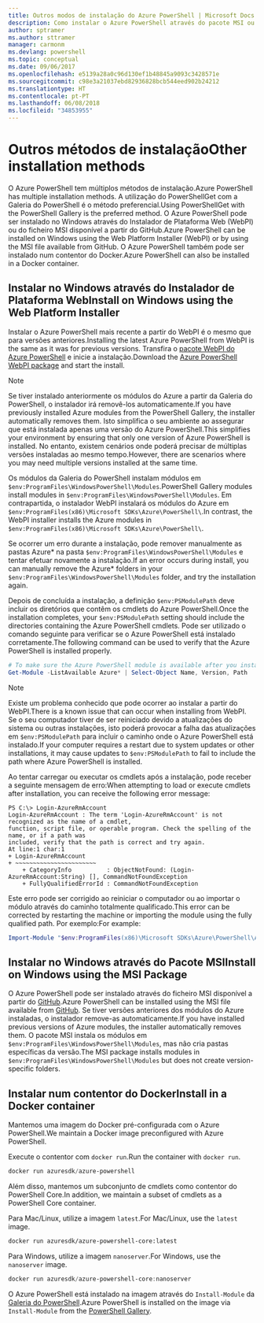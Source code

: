 ```yaml
---
title: Outros modos de instalação do Azure PowerShell | Microsoft Docs
description: Como instalar o Azure PowerShell através do pacote MSI ou do Instalador de Plataforma Web.
author: sptramer
ms.author: sttramer
manager: carmonm
ms.devlang: powershell
ms.topic: conceptual
ms.date: 09/06/2017
ms.openlocfilehash: e5139a28a0c96d130ef1b48845a9093c3428571e
ms.sourcegitcommit: c98e3a21037ebd82936828bcb544eed902b24212
ms.translationtype: HT
ms.contentlocale: pt-PT
ms.lasthandoff: 06/08/2018
ms.locfileid: "34853955"
---
```

# <a name="other-installation-methods"></a><span data-ttu-id="e3ae7-103">Outros métodos de instalação</span><span class="sxs-lookup"><span data-stu-id="e3ae7-103">Other installation methods</span></span>

<span data-ttu-id="e3ae7-104">O Azure PowerShell tem múltiplos métodos de instalação.</span><span class="sxs-lookup"><span data-stu-id="e3ae7-104">Azure PowerShell has multiple installation methods.</span></span> <span data-ttu-id="e3ae7-105">A utilização do PowerShellGet com a Galeria do PowerShell é o método preferencial.</span><span class="sxs-lookup"><span data-stu-id="e3ae7-105">Using PowerShellGet with the PowerShell Gallery is the preferred method.</span></span> <span data-ttu-id="e3ae7-106">O Azure PowerShell pode ser instalado no Windows através do Instalador de Plataforma Web (WebPI) ou do ficheiro MSI disponível a partir do GitHub.</span><span class="sxs-lookup"><span data-stu-id="e3ae7-106">Azure PowerShell can be installed on Windows using the Web Platform Installer (WebPI) or by using the MSI file available from GitHub.</span></span> <span data-ttu-id="e3ae7-107">O Azure PowerShell também pode ser instalado num contentor do Docker.</span><span class="sxs-lookup"><span data-stu-id="e3ae7-107">Azure PowerShell can also be installed in a Docker container.</span></span>

## <a name="install-on-windows-using-the-web-platform-installer"></a><span data-ttu-id="e3ae7-108">Instalar no Windows através do Instalador de Plataforma Web</span><span class="sxs-lookup"><span data-stu-id="e3ae7-108">Install on Windows using the Web Platform Installer</span></span>

<span data-ttu-id="e3ae7-109">Instalar o Azure PowerShell mais recente a partir do WebPI é o mesmo que para versões anteriores.</span><span class="sxs-lookup"><span data-stu-id="e3ae7-109">Installing the latest Azure PowerShell from WebPI is the same as it was for previous versions.</span></span>
<span data-ttu-id="e3ae7-110">Transfira o [pacote WebPI do Azure PowerShell](http://aka.ms/webpi-azps) e inicie a instalação.</span><span class="sxs-lookup"><span data-stu-id="e3ae7-110">Download the [Azure PowerShell WebPI package](http://aka.ms/webpi-azps) and start the install.</span></span>

> [!NOTE]
> <span data-ttu-id="e3ae7-111">Se tiver instalado anteriormente os módulos do Azure a partir da Galeria do PowerShell, o instalador irá removê-los automaticamente.</span><span class="sxs-lookup"><span data-stu-id="e3ae7-111">If you have previously installed Azure modules from the PowerShell Gallery, the installer automatically removes them.</span></span> <span data-ttu-id="e3ae7-112">Isto simplifica o seu ambiente ao assegurar que está instalada apenas uma versão do Azure PowerShell.</span><span class="sxs-lookup"><span data-stu-id="e3ae7-112">This simplifies your environment by ensuring that only one version of Azure PowerShell is installed.</span></span> <span data-ttu-id="e3ae7-113">No entanto, existem cenários onde poderá precisar de múltiplas versões instaladas ao mesmo tempo.</span><span class="sxs-lookup"><span data-stu-id="e3ae7-113">However, there are scenarios where you may need multiple versions installed at the same time.</span></span>
>
> <span data-ttu-id="e3ae7-114">Os módulos da Galeria do PowerShell instalam módulos em `$env:ProgramFiles\WindowsPowerShell\Modules`.</span><span class="sxs-lookup"><span data-stu-id="e3ae7-114">PowerShell Gallery modules install modules in `$env:ProgramFiles\WindowsPowerShell\Modules`.</span></span> <span data-ttu-id="e3ae7-115">Em contrapartida, o instalador WebPI instalará os módulos do Azure em `$env:ProgramFiles(x86)\Microsoft SDKs\Azure\PowerShell\`.</span><span class="sxs-lookup"><span data-stu-id="e3ae7-115">In contrast, the WebPI installer installs the Azure modules in `$env:ProgramFiles(x86)\Microsoft SDKs\Azure\PowerShell\`.</span></span>
>
> <span data-ttu-id="e3ae7-116">Se ocorrer um erro durante a instalação, pode remover manualmente as pastas Azure\* na pasta `$env:ProgramFiles\WindowsPowerShell\Modules` e tentar efetuar novamente a instalação.</span><span class="sxs-lookup"><span data-stu-id="e3ae7-116">If an error occurs during install, you can manually remove the Azure\* folders in your `$env:ProgramFiles\WindowsPowerShell\Modules` folder, and try the installation again.</span></span>

<span data-ttu-id="e3ae7-117">Depois de concluída a instalação, a definição `$env:PSModulePath` deve incluir os diretórios que contêm os cmdlets do Azure PowerShell.</span><span class="sxs-lookup"><span data-stu-id="e3ae7-117">Once the installation completes, your `$env:PSModulePath` setting should include the directories containing the Azure PowerShell cmdlets.</span></span> <span data-ttu-id="e3ae7-118">Pode ser utilizado o comando seguinte para verificar se o Azure PowerShell está instalado corretamente.</span><span class="sxs-lookup"><span data-stu-id="e3ae7-118">The following command can be used to verify that the Azure PowerShell is installed properly.</span></span>

```powershell
# To make sure the Azure PowerShell module is available after you install
Get-Module -ListAvailable Azure* | Select-Object Name, Version, Path
```

> [!NOTE]
> <span data-ttu-id="e3ae7-119">Existe um problema conhecido que pode ocorrer ao instalar a partir do WebPI.</span><span class="sxs-lookup"><span data-stu-id="e3ae7-119">There is a known issue that can occur when installing from WebPI.</span></span> <span data-ttu-id="e3ae7-120">Se o seu computador tiver de ser reiniciado devido a atualizações do sistema ou outras instalações, isto poderá provocar a falha das atualizações em `$env:PSModulePath` para incluir o caminho onde o Azure PowerShell está instalado.</span><span class="sxs-lookup"><span data-stu-id="e3ae7-120">If your computer requires a restart due to system updates or other installations, it may cause updates to `$env:PSModulePath` to fail to include the path where Azure PowerShell is installed.</span></span>

<span data-ttu-id="e3ae7-121">Ao tentar carregar ou executar os cmdlets após a instalação, pode receber a seguinte mensagem de erro:</span><span class="sxs-lookup"><span data-stu-id="e3ae7-121">When attempting to load or execute cmdlets after installation, you can receive the following error message:</span></span>

```
PS C:\> Login-AzureRmAccount
Login-AzureRmAccount : The term 'Login-AzureRmAccount' is not recognized as the name of a cmdlet,
function, script file, or operable program. Check the spelling of the name, or if a path was
included, verify that the path is correct and try again.
At line:1 char:1
+ Login-AzureRmAccount
+ ~~~~~~~~~~~~~~~~~~~~~~~
    + CategoryInfo          : ObjectNotFound: (Login-AzureRmAccount:String) [], CommandNotFoundException
    + FullyQualifiedErrorId : CommandNotFoundException
```

<span data-ttu-id="e3ae7-122">Este erro pode ser corrigido ao reiniciar o computador ou ao importar o módulo através do caminho totalmente qualificado.</span><span class="sxs-lookup"><span data-stu-id="e3ae7-122">This error can be corrected by restarting the machine or importing the module using the fully qualified path.</span></span> <span data-ttu-id="e3ae7-123">Por exemplo:</span><span class="sxs-lookup"><span data-stu-id="e3ae7-123">For example:</span></span>

```powershell
Import-Module "$env:ProgramFiles(x86)\Microsoft SDKs\Azure\PowerShell\AzureRM.psd1"
```

## <a name="install-on-windows-using-the-msi-package"></a><span data-ttu-id="e3ae7-124">Instalar no Windows através do Pacote MSI</span><span class="sxs-lookup"><span data-stu-id="e3ae7-124">Install on Windows using the MSI Package</span></span>

<span data-ttu-id="e3ae7-125">O Azure PowerShell pode ser instalado através do ficheiro MSI disponível a partir do [GitHub](https://github.com/Azure/azure-powershell/releases/latest).</span><span class="sxs-lookup"><span data-stu-id="e3ae7-125">Azure PowerShell can be installed using the MSI file available from [GitHub](https://github.com/Azure/azure-powershell/releases/latest).</span></span> <span data-ttu-id="e3ae7-126">Se tiver versões anteriores dos módulos do Azure instaladas, o instalador remove-as automaticamente.</span><span class="sxs-lookup"><span data-stu-id="e3ae7-126">If you have installed previous versions of Azure modules, the installer automatically removes them.</span></span> <span data-ttu-id="e3ae7-127">O pacote MSI instala os módulos em `$env:ProgramFiles\WindowsPowerShell\Modules`, mas não cria pastas específicas da versão.</span><span class="sxs-lookup"><span data-stu-id="e3ae7-127">The MSI package installs modules in `$env:ProgramFiles\WindowsPowerShell\Modules` but does not create version-specific folders.</span></span>

## <a name="install-in-a-docker-container"></a><span data-ttu-id="e3ae7-128">Instalar num contentor do Docker</span><span class="sxs-lookup"><span data-stu-id="e3ae7-128">Install in a Docker container</span></span>

<span data-ttu-id="e3ae7-129">Mantemos uma imagem do Docker pré-configurada com o Azure PowerShell.</span><span class="sxs-lookup"><span data-stu-id="e3ae7-129">We maintain a Docker image preconfigured with Azure PowerShell.</span></span>

<span data-ttu-id="e3ae7-130">Execute o contentor com `docker run`.</span><span class="sxs-lookup"><span data-stu-id="e3ae7-130">Run the container with `docker run`.</span></span>

```powershell
docker run azuresdk/azure-powershell
```

<span data-ttu-id="e3ae7-131">Além disso, mantemos um subconjunto de cmdlets como contentor do PowerShell Core.</span><span class="sxs-lookup"><span data-stu-id="e3ae7-131">In addition, we maintain a subset of cmdlets as a PowerShell Core container.</span></span>

<span data-ttu-id="e3ae7-132">Para Mac/Linux, utilize a imagem `latest`.</span><span class="sxs-lookup"><span data-stu-id="e3ae7-132">For Mac/Linux, use the `latest` image.</span></span>

```bash
docker run azuresdk/azure-powershell-core:latest
```

<span data-ttu-id="e3ae7-133">Para Windows, utilize a imagem `nanoserver`.</span><span class="sxs-lookup"><span data-stu-id="e3ae7-133">For Windows, use the `nanoserver` image.</span></span>

```powershell
docker run azuresdk/azure-powershell-core:nanoserver
```

<span data-ttu-id="e3ae7-134">O Azure PowerShell está instalado na imagem através do `Install-Module` da [Galeria do PowerShell](https://www.powershellgallery.com/).</span><span class="sxs-lookup"><span data-stu-id="e3ae7-134">Azure PowerShell is installed on the image via `Install-Module` from the [PowerShell Gallery](https://www.powershellgallery.com/).</span></span>
